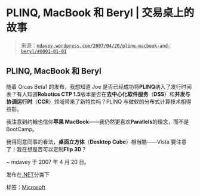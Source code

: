 <!--yml

分类：未分类

日期：2024-05-18 06:05:45

-->

# PLINQ, MacBook 和 Beryl | 交易桌上的故事

> 来源：[`mdavey.wordpress.com/2007/04/20/plinq-macbook-and-beryl/#0001-01-01`](https://mdavey.wordpress.com/2007/04/20/plinq-macbook-and-beryl/#0001-01-01)

## PLINQ, MacBook 和 Beryl

随着 Orcas Beta1 的发布，我想知道 Joe 是否已经成功将**PLINQ**纳入了发行时间表？有人知道**Robotics CTP 1.5**版本是否在**去中心化软件服务**（**DSS**）和**并发与协调运行时**（**CCR**）领域带来了新特性吗？PLINQ 与微软的分布式计算技术相得益彰。

我注意到约翰也信仰**苹果 MacBook**——我仍然更喜欢**Parallels**的理念，而不是 BootCamp。

我得同意同事的看法，**桌面立方体**（**Desktop Cube**）相当酷——Vista 要注意了！我在想是否可以定制**Flip 3D**？

~ mdavey 于 2007 年 4 月 20 日。

发布在[.NET](https://mdavey.wordpress.com/category/languages/net/)分类下

标签：[Microsoft](https://mdavey.wordpress.com/tag/microsoft/)
